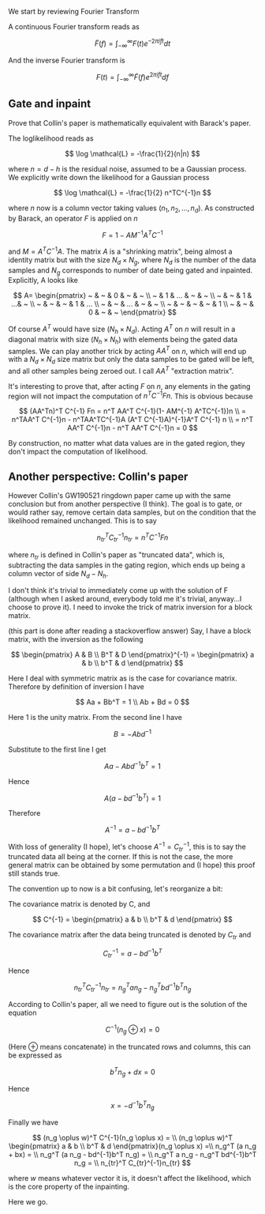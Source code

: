 We start by reviewing Fourier Transform

A continuous Fourier transform reads as

$$
\tilde{F}(f) = \int_{-\infty}^{\infty} F(t)e^{-2\pi i ft} dt
$$

And the inverse Fourier transform is 

$$
F(t) = \int_{-\infty}^{\infty} \tilde{F}(f) e^{2\pi i f t }df
$$

## Gate and inpaint

Prove that Collin's paper is mathematically equivalent with Barack's paper.

The loglikelihood reads as 

$$
\log \mathcal{L} = -\frac{1}{2}(n|n)
$$

where $n=d-h$ is the residual noise, assumed to be a Gaussian process. We explicitly write down the likelihood for a Gaussian process

$$
\log \mathcal{L} = -\frac{1}{2} n^TC^{-1}n
$$

where $n$ now is a column vector taking values $(n_1, n_2, ..., n_d)$. As constructed by Barack, an operator $F$ is applied on $n$

$$
F = 1 - AM^{-1}A^T C^{-1}
$$

and $M = A^T C^{-1} A$. The matrix $A$ is a "shrinking matrix", being almost a identity matrix but with the size $N_d \times N_g$, where $N_d$ is the number of the data samples and $N_g$ corresponds to number of date being gated and inpainted. Explicitly, A looks like

$$
A= \begin{pmatrix}
~ & ~ &  0  & ~  & ~ \\
~ & 1 & ... & ~  & ~ \\
~ & ~ &  1  & ...& ~ \\
~ & ~ &  ~  & 1  & ...  \\
~ & ~ & ... & ~  & ~ \\
~ & ~ &  ~  & ~  & 1 \\
~ & ~ &  0  & ~  & ~
\end{pmatrix}
$$

Of course $A^T$ would have size $(N_h \times N_d)$. Acting $A^T$ on $n$ will result in a diagonal matrix with size $(N_h \times N_h)$ with elements being the gated data samples. We can play another trick by acting $AA^T$ on $n$, which will end up with a $N_d \times N_d$ size matrix but only the data samples to be gated will be left, and all other samples being zeroed out. I call $AA^T$ "extraction matrix".



It's interesting to prove that, after acting $F$ on $n$, any elements in the gating region will not impact the computation of $n^T C^{-1} Fn$. This is obvious because 

$$
(AA^Tn)^T C^{-1} Fn = n^T AA^T C^{-1}(1- AM^{-1} A^TC^{-1})n \\
= n^TAA^T C^{-1}n - n^TAA^TC^{-1}A (A^T C^{-1}A)^{-1}A^T C^{-1} n \\
= n^T AA^T C^{-1}n - n^T AA^T C^{-1}n = 0
$$

By construction, no matter what data values are in the gated region, they don't impact the computation of likelihood.

## Another perspective: Collin's paper

However Collin's GW190521 ringdown paper came up with the same conclusion but from another perspective (I think). The goal is to gate, or would rather say, remove certain data samples, but on the condition that the likelihood remained unchanged. This is to say

$$
n_{tr}^T C_{tr}^{-1} n_{tr} = n^TC^{-1}Fn
$$

where $n_{tr}$ is defined in Collin's paper as "truncated data", which is, subtracting the data samples in the gating region, which ends up being a column vector of side $N_d - N_h$.

I don't think it's trivial to immediately come up with the solution of F (although when I asked around, everybody told me it's trivial, anyway...I choose to prove it). I need to invoke the trick of matrix inversion for a block matrix.

 (this part is done after reading a stackoverflow answer) Say, I have a block matrix, with the inversion as the following

$$
\begin{pmatrix}
A & B \\
B^T & D
\end{pmatrix}^{-1} = 
\begin{pmatrix}
a & b \\
b^T & d
\end{pmatrix}
$$

Here I deal with symmetric matrix as is the case for covariance matrix.  Therefore by definition of inversion I have

$$
Aa + Bb^T = 1 \\
Ab + Bd = 0
$$

Here 1 is the unity matrix. From the second line I have

$$
B = -Abd^{-1}
$$

Substitute to the first line I get

$$
Aa - Abd^{-1}b^T = 1
$$

Hence 

$$
A(a - bd^{-1}b^T) = 1
$$

Therefore 

$$
A^{-1} = a-bd^{-1}b^T
$$

With loss of generality (I hope), let's choose $A^{-1} = C_{tr}^{-1}$, this is to say  the truncated data all being at the corner. If this is not the case, the more general matrix can be obtained by some permutation and (I hope) this proof still stands true.

The convention up to now is a bit confusing, let's reorganize a bit:

The covariance matrix is denoted by C, and 

$$
C^{-1} = \begin{pmatrix}
a & b \\
b^T & d
\end{pmatrix}
$$

The covariance matrix after the data being truncated is denoted by $C_{tr}$ and 

$$
C_{tr}^{-1} = a-bd^{-1}b^T
$$

Hence

$$
n_{tr}^T C_{tr}^{-1} n_{tr} = n_{g}^T a n_{g} - n_{g}^Tbd^{-1}b^T n_{g}
$$

According to Collin's paper, all we need to figure out is the solution of the equation

$$
C^{-1}(n_g \oplus x) = 0
$$

(Here $\oplus$ means concatenate) in the truncated rows and columns, this can be expressed as 

$$
b^T n_g + d x = 0
$$

Hence

$$
x = - d^{-1} b^T n_g
$$

Finally we have

$$
(n_g \oplus w)^T C^{-1}(n_g \oplus x) = \\
(n_g \oplus w)^T \begin{pmatrix}
a & b \\
b^T & d
\end{pmatrix}(n_g \oplus x) =\\
n_g^T (a n_g + bx) = \\
n_g^T (a n_g - bd^{-1}b^T n_g) = \\
n_g^T a n_g - n_g^T bd^{-1}b^T n_g = \\
n_{tr}^T C_{tr}^{-1}n_{tr} 
$$

where $w$ means whatever vector it is, it doesn't affect the likelihood, which is the core property of the inpainting. 

Here we go.
